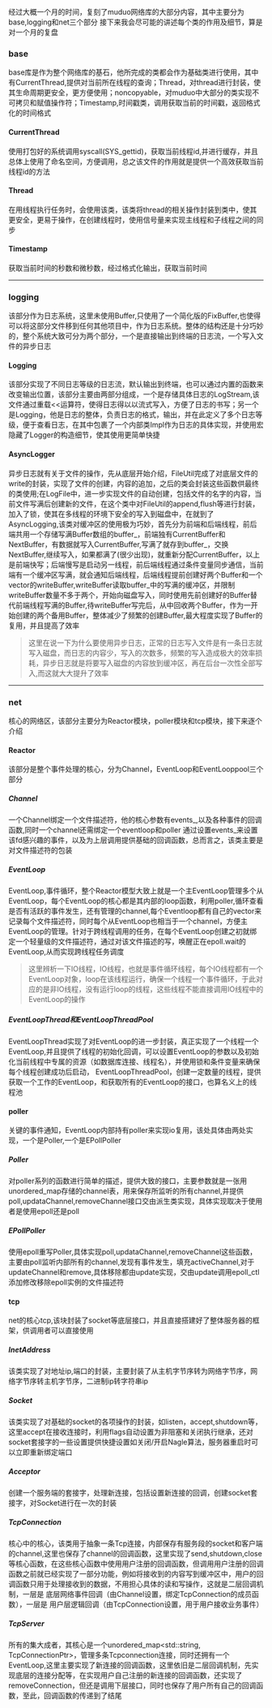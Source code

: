 经过大概一个月的时间，复刻了muduo网络库的大部分内容，其中主要分为base,logging和net三个部分
接下来我会尽可能的讲述每个类的作用及细节，算是对一个月的复盘

### base
base库是作为整个网络库的基石，他所完成的类都会作为基础类进行使用，其中有CurrentThread,提供对当前所在线程的查询；Thread，对thread进行封装，使其生命周期更安全，更方便使用；noncopyable，对muduo中大部分的类实现不可拷贝和赋值操作符；Timestamp,时间戳类，调用获取当前的时间戳，返回格式化的时间格式

#### CurrentThread
使用打包好的系统调用syscall(SYS_gettid)，获取当前线程id,并进行缓存，并且总体上使用了命名空间，方便调用，总之该文件的作用就是提供一个高效获取当前线程id的方法

#### Thread
在用线程执行任务时，会使用该类，该类将thread的相关操作封装到类中，使其更安全，更易于操作，在创建线程时，使用信号量来实现主线程和子线程之间的同步

#### Timestamp
获取当前时间的秒数和微秒数，经过格式化输出，获取当前时间

---

### logging
该部分作为日志系统，这里未使用Buffer,只使用了一个简化版的FixBuffer,也使得可以将这部分文件移到任何其他项目中，作为日志系统。整体的结构还是十分巧妙的，整个系统大致可分为两个部分，一个是直接输出到终端的日志流，一个写入文件的异步日志

#### Logging
该部分实现了不同日志等级的日志流，默认输出到终端，也可以通过内置的函数来改变输出位置，该部分主要由两部分组成，一个是存储具体日志的LogStream,该文件通过重载<<运算符，使得日志得以以流式写入，方便了日志的书写；另一个是Logging，他是日志的整体，负责日志的格式，输出，并在此定义了多个日志等级，便于查看日志，在其中包裹了一个内部类Impl作为日志的具体实现，并使用宏隐藏了Logger的构造细节，使其使用更简单快捷

#### AsyncLogger
异步日志就有关于文件的操作，先从底层开始介绍，FileUtil完成了对底层文件的write的封装，实现了文件的创建，内容的追加，之后的类会封装这些函数供最终的类使用;在LogFile中，进一步实现文件的自动创建，包括文件的名字的内容，当前文件写满后创建新的文件，在这个类中对FileUtil的append,flush等进行封装，加入了锁，使其在多线程的环境下安全的写入到磁盘中，在就到了AsyncLogging,该类对缓冲区的使用极为巧妙，首先分为前端和后端线程，前后端共用一个存储写满Buffer数组的buffer_，前端独有CurrentBuffer和NextBuffer，有数据就写入CurrentBuffer,写满了就存到buffer_，交换NextBuffer,继续写入，如果都满了(很少出现)，就重新分配CurrentBuffer，以上是前端快写；后端慢写是启动另一线程，前后端线程通过条件变量同步通信，当前端有一个缓冲区写满，就会通知后端线程，后端线程提前创建好两个Buffer和一个vector<Buffer>的writeBuffer,writeBuffer读取buffer_中的写满的缓冲区，并限制writeBuffer数量不多于两个，开始向磁盘写入，同时使用先前创建好的Buffer替代前端线程写满的Buffer,待writeBuffer写完后，从中回收两个Buffer，作为一开始创建的两个备用Buffer，整体减少了频繁的创建Buffer,最大程度实现了Buffer的复用，并且提高了效率
>这里在说一下为什么要使用异步日志，正常的日志写入文件是有一条日志就写入磁盘，而日志的内容少，写入的次数多，频繁的写入造成极大的效率损耗，异步日志就是将要写入磁盘的内容放到缓冲区，再在后台一次性全部写入,而这就大大提升了效率

---

### net
核心的网络区，该部分主要分为Reactor模块，poller模块和tcp模块，接下来逐个介绍

#### Reactor
该部分是整个事件处理的核心，分为Channel，EventLoop和EventLooppool三个部分

##### Channel
一个Channel绑定一个文件描述符，他的核心参数有events_,以及各种事件的回调函数,同时一个channel还需绑定一个eventloop和poller
通过设置events_来设置该fd感兴趣的事件，以及为上层调用提供基础的回调函数，总而言之，该类主要是对文件描述符的包装

##### EventLoop
EventLoop,事件循环，整个Reactor模型大致上就是一个主EventLoop管理多个从EventLoop，每个EventLoop的核心都是其内部的loop函数，利用poller,循环查看是否有活跃的事件发生，还有管理的channel,每个Eventloop都有自己的vector<channel>来记录每个文件描述符，同时每个从EventLoop也相当于一个channel，方便主EventLoop的管理。针对于跨线程调用的任务，在每个EventLoop创建之初就绑定一个轻量级的文件描述符，通过对该文件描述的写，唤醒正在epoll.wait的EventLoop,从而实现跨线程任务调度
>这里辨析一下IO线程，IO线程，也就是事件循环线程，每个IO线程都有一个EventLoop对象，loop在该线程运行，确保一个线程一个事件循环，于此对应的是非IO线程，没有运行loop的线程，这些线程不能直接调用IO线程中的EventLoop的操作

##### EventLoopThread和EventLoopThreadPool
EventLoopThread实现了对EventLoop的进一步封装，真正实现了一个线程一个EventLoop,并且提供了线程的初始化回调，可以设置EventLoop的参数以及初始化当前线程中专属的资源（如数据库连接、线程名），并使用锁和条件变量来确保每个线程创建成功后启动，
EventLoopThreadPool，创建一定数量的线程，提供获取一个工作的EventLoop，和获取所有的EventLoop的接口，也算名义上的线程池

#### poller
关键的事件通知，EventLoop内部持有poller来实现io复用，该处具体由两处实现，一个是Poller,一个是EPollPoller

##### Poller
对poller系列的函数进行简单的描述，提供大致的接口，主要参数就是一张用unordered_map存储的channel表，用来保存所监听的所有channel,并提供poll,updataChannel,removeChannel接口交由派生类实现，具体实现取决于使用者是使用epoll还是poll

##### EPollPoller
使用epoll重写Poller,具体实现poll,updataChannel,removeChannel这些函数，主要由poll监听内部所有的channel,发现有事件发生，填充activeChannel,对于updateChannel和remove,具体移除都由update实现，交由update调用epoll_ctl添加修改移除epoll实例的文件描述符

#### tcp
net的核心tcp,该块封装了socket等底层接口，并且直接搭建好了整体服务器的框架，供调用者可以直接使用

##### InetAddress
该类实现了对地址ip,端口的封装，主要封装了从主机字节序转为网络字节序，网络字节序转主机字节序，二进制ip转字符串ip

##### Socket
该类实现了对基础的socket的各项操作的封装，如listen，accept,shutdown等，这里accept在接收连接时，利用flags自动设置为非阻塞和关闭执行继承，还对socket套接字的一些设置提供快捷设置如关闭/开启Nagle算法，服务器重启时可以立即重新绑定端口

##### Acceptor
创建一个服务端的套接字，处理新连接，包括设置新连接的回调，创建socket套接字，对Socket进行在一次的封装

##### TcpConnection
核心中的核心，该类用于抽象一条Tcp连接，内部保存有服务段的socket和客户端的channel,这里也保存了channel的回调函数，这里实现了send,shutdown,close等核心函数，在这些核心函数中使用用户注册的回调函数，但调用用户注册的回调函数之前就已经实现了一部分功能，例如将接收到的内容写到缓冲区中，用户的回调函数只用于处理接收到的数据，不用担心具体的读和写操作，这就是二层回调机制，一层是 底层网络事件回调（由Channel设置，绑定TcpConnection的成员函数），一层是 用户层逻辑回调（由TcpConnection设置，用于用户接收业务事件）

##### TcpServer
所有的集大成者，其核心是一个unordered_map<std::string, TcpConnectionPtr>，管理多条Tcpconnection连接，同时还拥有一个EventLoop,这里主要实现了新连接的回调函数，这里依旧是二层回调机制，先实现底层的连接分配等，在实现用户自己注册的新连接的回调函数，还实现了removeConnection，但还是调用下层接口，同时也保存了用户所有自己的回调函数，至此，回调函数的传递到了结尾